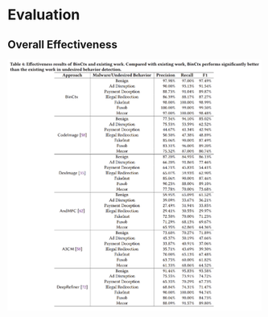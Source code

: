 # Evaluation
## Overall Effectiveness

![image](https://github.com/DroidCtxBin/BinCtx_Detection/blob/main/result/overall_result.png)
